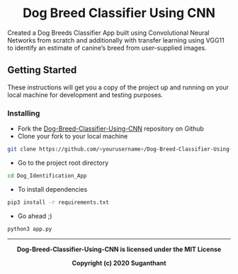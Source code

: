 <h1 align="center">
      <b>Dog Breed Classifier Using CNN</b>
  <br>
</h1>

Created a Dog Breeds Classifier App built using Convolutional Neural Networks from scratch and additionally with transfer learning using VGG11 to identify an estimate of canine’s breed from user-supplied images.






## Getting Started

These instructions will get you a copy of the project up and running on your local machine for development and testing purposes.

### Installing

  - Fork the [Dog-Breed-Classifier-Using-CNN](https://github.com/shuganth/Dog-Breed-Classifier-Using-CNN.git) repository on Github
  - Clone your fork to your local machine
   ```bash
   git clone https://github.com/<yourusername>/Dog-Breed-Classifier-Using-CNN.git
   ```
  - Go to the project root directory 
 
   ```bash
   cd Dog_Identification_App 
   ```
  - To install dependencies 
  
  ```bash
 pip3 install -r requirements.txt
  ```
  - Go ahead ;)
  ```bash
  python3 app.py
  ```
  
  ----
<p align="center">
<b>
Dog-Breed-Classifier-Using-CNN is licensed under the MIT License
</b>
</p>
<p align="center">
<b>Copyright (c) 2020 Suganthant</b>
</p>
